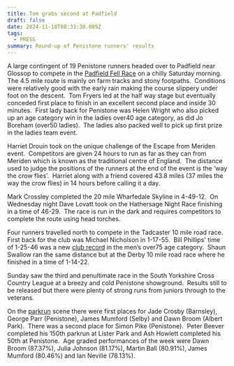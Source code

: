 ```yaml
---
title: Tom grabs second at Padfield
draft: false
date: 2024-11-18T08:33:38.089Z
tags:
  - PRESS
summary: Round-up of Penistone runners' results
---
```

A large contingent of 19 Penistone runners headed over to Padfield near Glossop to compete in the [Padfield Fell Race](https://results.pfrac.co.uk/fell-league-2024/padfield) on a chilly Saturday morning.  The 4.5 mile route is mainly on farm tracks and stony footpaths.  Conditions were relatively good with the early rain making the course slippery under foot on the descent.  Tom Fryers led at the half way stage but eventually conceded first place to finish in an excellent second place and inside 30 minutes.  First lady back for Penistone was Helen Wright who also picked up an age category win in the ladies over40 age category, as did Jo Boreham (over50 ladies).  The ladies also packed well to pick up first prize in the ladies team event.

Harriet Drouin took on the unique challenge of the Escape from Meriden event.  Competitors are given 24 hours to run as far as they can from Meriden which is known as the traditional centre of England.  The distance used to judge the positions of the runners at the end of the event is the ‘way the crow flies’.  Harriet along with a friend covered 43.8 miles (37 miles the way the crow flies) in 14 hours before calling it a day.

Mark Crossley completed the 20 mile Wharfedale Skyline in 4-49-12.  On Wednesday night Dave Lovatt took on the Hathersage Night Race finishing in a time of 46-29.  The race is run in the dark and requires competitors to complete the route using head torches.

Four runners travelled north to compete in the Tadcaster 10 mile road race.  First back for the club was Michael Nicholson in 1-17-55.  Bill Phillips' time of 1-25-46 was a new [club record](https://results.pfrac.co.uk/records/) in the men’s over75 age category.  Shaun Swallow ran the same distance but at the Derby 10 mile road race where he finished in a time of 1-14-22. 

Sunday saw the third and penultimate race in the South Yorkshire Cross Country League at a breezy and cold Penistone showground.  Results still to be released but there were plenty of strong runs from juniors through to the veterans.

On the [parkrun](https://results.pfrac.co.uk/parkrun-2024/2024-11-16) scene there were first places for Jade Crosby (Barnsley), George Parr (Penistone), James Mumford (Selby) and Dawn Broom (Albert Park).  There was a second place for Simon Pike (Penistone).  Peter Beever completed his 150th parkrun at Lister Park and Ash Howlett completed his 50th at Penistone.  Age graded performances of the week were Dawn Broom (87.37%), Julia Johnson (81.17%), Martin Ball (80.91%), James Mumford (80.46%) and Ian Neville (78.13%).